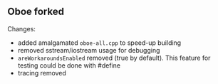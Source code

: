 ## Oboe forked

Changes:

- added amalgamated `oboe-all.cpp` to speed-up building
- removed sstream/iostream usage for debugging
- `areWorkaroundsEnabled` removed (true by default). This feature for testing could be done with #define
- tracing removed
